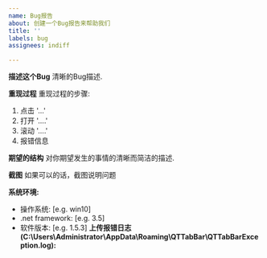 ```yaml
---
name: Bug报告
about: 创建一个Bug报告来帮助我们
title: ''
labels: bug
assignees: indiff

---
```


**描述这个Bug**
清晰的Bug描述.

**重现过程**
重现过程的步骤:
1. 点击 '...'
2. 打开 '....'
3. 滚动 '....'
4. 报错信息

**期望的结构**
对你期望发生的事情的清晰而简洁的描述.

**截图**
如果可以的话，截图说明问题

**系统环境:**
 - 操作系统: [e.g. win10]
 - .net framework: [e.g. 3.5]
 - 软件版本: [e.g. 1.5.3]
**上传报错日志(C:\Users\Administrator\AppData\Roaming\QTTabBar\QTTabBarException.log):**

